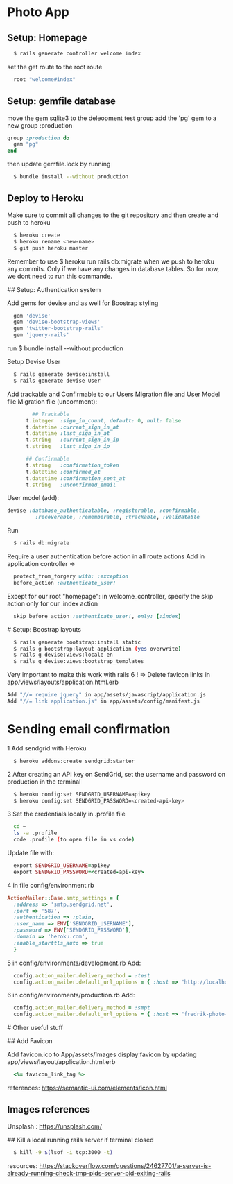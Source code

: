 # Photo App 

## Setup: Homepage 

```bash
  $ rails generate controller welcome index
```
set the get route to the root route 
```ruby
  root "welcome#index"
```

## Setup: gemfile database
move the gem sqlite3 to the deleopment test group 
add the 'pg' gem to a new group :production 
```ruby
group :production do
  gem "pg"
end
```
then update gemfile.lock by running 
```bash
  $ bundle install --without production
```

## Deploy to Heroku 

Make sure to commit all changes to the git repository and then create and push to heroku
```bash
  $ heroku create 
  $ heroku rename <new-name>
  $ git push heroku master
```
Remember to use $ heroku run rails db:migrate when we push to heroku any commits. Only if we have any changes in database tables. So for now, we dont need to run this commande. 


## Setup: Authentication system 

Add gems for devise and as well for Boostrap styling 
```ruby
  gem 'devise'
  gem 'devise-bootstrap-views'
  gem 'twitter-bootstrap-rails'
  gem 'jquery-rails'
```
run $ bundle install --without production 

Setup Devise User

```bash 
  $ rails generate devise:install 
  $ rails generate devise User
```

Add trackable and Confirmable to our Users Migration file and User Model file 
Migration file (uncomment): 
```ruby
        ## Trackable
      t.integer  :sign_in_count, default: 0, null: false
      t.datetime :current_sign_in_at
      t.datetime :last_sign_in_at
      t.string   :current_sign_in_ip
      t.string   :last_sign_in_ip

      ## Confirmable
      t.string   :confirmation_token
      t.datetime :confirmed_at
      t.datetime :confirmation_sent_at
      t.string   :unconfirmed_email 
```
User model (add):
```ruby
devise :database_authenticatable, :registerable, :confirmable,
         :recoverable, :rememberable, :trackable, :validatable
```

Run 
```bash
  $ rails db:migrate
```

Require a user authentication before action in all route actions 
Add in application controller =>  
```ruby
  protect_from_forgery with: :exception
  before_action :authenticate_user!
```
Except for our root "homepage": 
in welcome_controller, specify the skip action only for our :index action
```ruby
  skip_before_action :authenticate_user!, only: [:index]
```

# Setup: Boostrap layouts 

```bash
  $ rails generate bootstrap:install static
  $ rails g bootstrap:layout application (yes overwrite)
  $ rails g devise:views:locale en 
  $ rails g devise:views:bootstrap_templates
```

Very important to make this work with rails 6 !
=> Delete favicon links in app/views/layouts/application.html.erb
```bash
Add "//= require jquery" in app/assets/javascript/application.js 
Add "//= link application.js" in app/assets/config/manifest.js
```

# Sending email confirmation 

1 Add sendgrid with Heroku 
```bash
  $ heroku addons:create sendgrid:starter
```
2 After creating an API key on SendGrid, set the username and password on production in the terminal 
```bash
  $ heroku config:set SENDGRID_USERNAME=apikey
  $ heroku config:set SENDGRID_PASSWORD=<created-api-key>
```

3 Set the credentials locally in .profile file 
```bash
  cd ~ 
  ls -a .profile 
  code .profile (to open file in vs code)
```
Update file with: 
```ruby
  export SENDGRID_USERNAME=apikey
  export SENDGRID_PASSWORD=<created-api-key>
```

4 in file config/environment.rb
```ruby
ActionMailer::Base.smtp_settings = {
  :address => 'smtp.sendgrid.net',
  :port => '587',
  :authentication => :plain,
  :user_name => ENV['SENDGRID_USERNAME'],
  :password => ENV['SENDGRID_PASSWORD'],
  :domain => 'heroku.com',
  :enable_starttls_auto => true
  }
```

5 in config/environments/development.rb
Add: 
```ruby
  config.action_mailer.delivery_method = :test
  config.action_mailer.default_url_options = { :host => "http://localhost:3000" }
```
6 in config/environments/production.rb
Add:
```ruby
  config.action_mailer.delivery_method = :smpt
  config.action_mailer.default_url_options = { :host => "fredrik-photo-app.herokuapp.com", :protocol => "https" }
  ```

# Other useful stuff 

## Add Favicon 

Add favicon.ico to App/assets/Images 
display favicon by updating app/views/layout/application.html.erb 
```ruby
  <%= favicon_link_tag %>
```
references: https://semantic-ui.com/elements/icon.html

## Images references 

Unsplash : https://unsplash.com/

## Kill a local running rails server if terminal closed

```bash
  $ kill -9 $(lsof -i tcp:3000 -t)
```
resources: https://stackoverflow.com/questions/24627701/a-server-is-already-running-check-tmp-pids-server-pid-exiting-rails